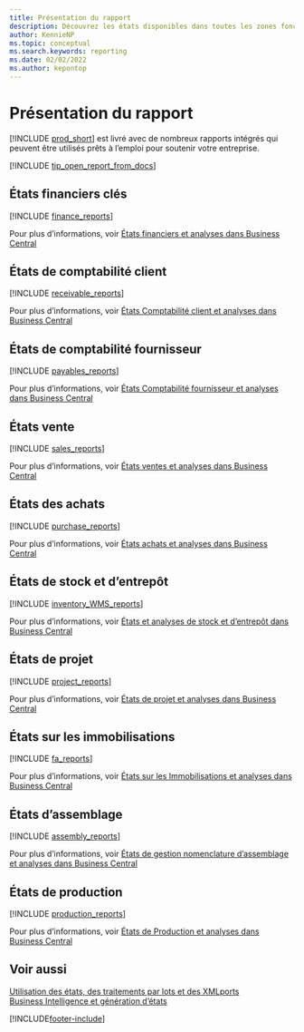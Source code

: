 ```yaml
---
title: Présentation du rapport
description: Découvrez les états disponibles dans toutes les zones fonctionnelles de la version standard de Business Central afin que vous puissiez suivre votre activité.
author: KennieNP
ms.topic: conceptual
ms.search.keywords: reporting
ms.date: 02/02/2022
ms.author: kepontop
---
```

# <a name="report-overview"></a><a name="report-overview"></a>Présentation du rapport

[!INCLUDE [prod_short](includes/prod_short.md)] est livré avec de nombreux rapports intégrés qui peuvent être utilisés prêts à l’emploi pour soutenir votre entreprise.  

[!INCLUDE [tip_open_report_from_docs](includes/tip-open-report-from-docs.md)]

## <a name="key-financial-reports"></a><a name="key-financial-reports"></a>États financiers clés

[!INCLUDE [finance_reports](includes/finance-reports-include.md)]

Pour plus d’informations, voir [États financiers et analyses dans Business Central](finance-reports.md)

## <a name="accounts-receivable-reports"></a><a name="accounts-receivable-reports"></a>États de comptabilité client

[!INCLUDE [receivable_reports](includes/receivable-reports-include.md)]

Pour plus d’informations, voir [États Comptabilité client et analyses dans Business Central](receivables-reports.md)

## <a name="accounts-payable-reports"></a><a name="accounts-payable-reports"></a>États de comptabilité fournisseur

[!INCLUDE [payables_reports](includes/payables-reports-include.md)]

Pour plus d’informations, voir [États Comptabilité fournisseur et analyses dans Business Central](payables-reports.md)

## <a name="sales-reports"></a><a name="sales-reports"></a>États vente

[!INCLUDE [sales_reports](includes/sales-reports-include.md)]

Pour plus d’informations, voir [États ventes et analyses dans Business Central](sales-reports.md)

## <a name="purchase-reports"></a><a name="purchase-reports"></a>États des achats

[!INCLUDE [purchase_reports](includes/purchase-reports-include.md)]

Pour plus d’informations, voir [États achats et analyses dans Business Central](purchase-reports.md)

## <a name="inventory-and-warehouse-reports"></a><a name="inventory-and-warehouse-reports"></a>États de stock et d’entrepôt

[!INCLUDE [inventory_WMS_reports](includes/inventory-WMS-reports-include.md)]

Pour plus d’informations, voir [États et analyses de stock et d’entrepôt dans Business Central](inventory-wms-reports.md)

## <a name="project-reports"></a><a name="project-reports"></a>États de projet

[!INCLUDE [project_reports](includes/project-reports-include.md)]

Pour plus d’informations, voir [États de projet et analyses dans Business Central](project-reports.md)

## <a name="fixed-assets-reports"></a><a name="fixed-assets-reports"></a>États sur les immobilisations

[!INCLUDE [fa_reports](includes/fa-reports-include.md)]

Pour plus d’informations, voir [États sur les Immobilisations et analyses dans Business Central](fa-reports.md)

## <a name="assembly-reports"></a><a name="assembly-reports"></a>États d’assemblage

[!INCLUDE [assembly_reports](includes/assembly-reports-include.md)]

Pour plus d’informations, voir [États de gestion nomenclature d’assemblage et analyses dans Business Central](assembly-reports.md)

## <a name="production-reports"></a><a name="production-reports"></a>États de production

[!INCLUDE [production_reports](includes/production-reports-include.md)]

Pour plus d’informations, voir [États de Production et analyses dans Business Central](production-reports.md)

## <a name="see-also"></a><a name="see-also"></a>Voir aussi

[Utilisation des états, des traitements par lots et des XMLports](ui-work-report.md)  
[Business Intelligence et génération d’états](reports-bi-reporting.md)  

[!INCLUDE[footer-include](includes/footer-banner.md)]
